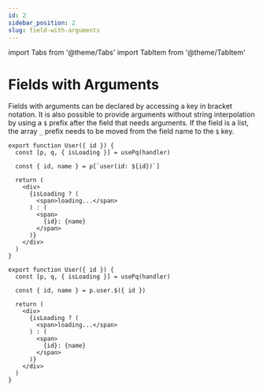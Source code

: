 ```yaml
---
id: 2
sidebar_position: 2
slug: field-with-arguments
---
```


import Tabs from '@theme/Tabs'
import TabItem from '@theme/TabItem'

# Fields with Arguments

Fields with arguments can be declared by accessing a key in bracket notation. It is also possible to provide arguments without string interpolation by using a `$` prefix after the field that needs arguments. If the field is a list, the array `_` prefix needs to be moved from the field name to the `$` key.

<Tabs>
<TabItem value="bracket" label="Bracket Keys">

```tsx
export function User({ id }) {
  const [p, q, { isLoading }] = usePq(handler)

  const { id, name } = p[`user(id: ${id})`]

  return (
    <div>
      {isLoading ? (
        <span>loading...</span>
      ) : (
        <span>
          {id}: {name}
        </span>
      )}
    </div>
  )
}
```

</TabItem>
<TabItem value="params" label="Params Function">

```tsx
export function User({ id }) {
  const [p, q, { isLoading }] = usePq(handler)

  const { id, name } = p.user.$({ id })

  return (
    <div>
      {isLoading ? (
        <span>loading...</span>
      ) : (
        <span>
          {id}: {name}
        </span>
      )}
    </div>
  )
}
```

</TabItem>
</Tabs>
